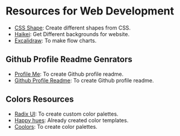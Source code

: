 
# Resources for Web Development
- [CSS Shape](https://css-shape.com/): Create different shapes from CSS.
- [Haikei](https://app.haikei.app/): Get Different backgrounds for website.
- [Excalidraw](https://excalidraw.com/): To make flow charts.

## Github Profile Readme Genrators
- [Profile Me](https://www.profileme.dev/): To create Github profile readme.
- [Github Profile Readme](https://rahuldkjain.github.io/gh-profile-readme-generator/): To create Github profile readme.

## Colors Resources
 - [Radix UI](https://www.radix-ui.com/colors/custom): To create custom color palettes.
 - [Happy hues](https://www.happyhues.co/): Already created color templates.
 - [Coolors](https://coolors.co/): To create color palettes.

